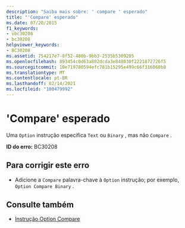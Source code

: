 ```yaml
---
description: "Saiba mais sobre: ' compare ' esperado"
title: "'Compare' esperado"
ms.date: 07/20/2015
f1_keywords:
- vbc30208
- bc30208
helpviewer_keywords:
- BC30208
ms.assetid: 754217e7-8f52-480b-9bb3-2535b5309205
ms.openlocfilehash: 893454c0d63a802dcda3e848030f2221872726f5
ms.sourcegitcommit: 10e719780594efc781b15295e499c66f316068b8
ms.translationtype: MT
ms.contentlocale: pt-BR
ms.lasthandoff: 02/14/2021
ms.locfileid: "100479992"
---
```

# <a name="compare-expected"></a>'Compare' esperado

Uma `Option` instrução especifica `Text` ou `Binary` , mas não `Compare` .  
  
 **ID do erro:** BC30208  
  
## <a name="to-correct-this-error"></a>Para corrigir este erro  
  
- Adicione a `Compare` palavra-chave à `Option` instrução; por exemplo, `Option Compare Binary` .  
  
## <a name="see-also"></a>Consulte também

- [Instrução Option Compare](../language-reference/statements/option-compare-statement.md)
